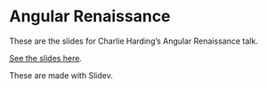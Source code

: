 # Angular Renaissance

These are the slides for Charlie Harding’s Angular Renaissance talk.

[See the slides here](https://c-harding.github.io/angular-renaissance-talk/codineers).

These are made with Slidev.
